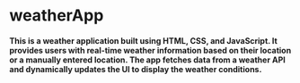# weatherApp
#### This is a weather application built using HTML, CSS, and JavaScript. It provides users with real-time weather information based on their location or a manually entered location. The app fetches data from a weather API and dynamically updates the UI to display the weather conditions.
